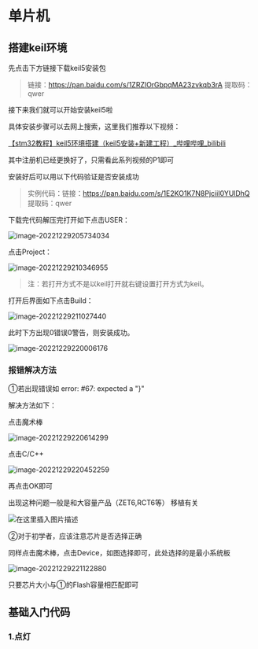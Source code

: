 # 单片机

## 搭建keil环境

先点击下方链接下载keil5安装包

> 链接：https://pan.baidu.com/s/1ZRZlOrGbpqMA23zvkqb3rA 
> 提取码：qwer 



接下来我们就可以开始安装keil5啦

具体安装步骤可以去网上搜索，这里我们推荐以下视频：

[【stm32教程】keil5环境搭建（keil5安装+新建工程）_哔哩哔哩_bilibili](https://www.bilibili.com/video/BV1q7411B76V?share_source=copy_web)

其中注册机已经更换好了，只需看此系列视频的P1即可



安装好后可以用以下代码验证是否安装成功

> 实例代码：链接：https://pan.baidu.com/s/1E2KO1K7N8PjciiI0YUlDhQ 
> 提取码：qwer

下载完代码解压完打开如下点击USER：

![image-20221229205734034](C:\Users\Administrator\AppData\Roaming\Typora\typora-user-images\image-20221229205734034.png)

点击Project：

![image-20221229210346955](C:\Users\Administrator\AppData\Roaming\Typora\typora-user-images\image-20221229210346955.png)

> 注：若打开方式不是以keil打开就右键设置打开方式为keil。

打开后界面如下点击Build：

![image-20221229211027440](C:\Users\Administrator\AppData\Roaming\Typora\typora-user-images\image-20221229211027440.png)

此时下方出现0错误0警告，则安装成功。

![image-20221229220006176](C:\Users\Administrator\AppData\Roaming\Typora\typora-user-images\image-20221229220006176.png)



### 报错解决方法

①若出现错误如 error:  #67: expected a "}"

解决方法如下：

点击魔术棒

![image-20221229220614299](C:\Users\Administrator\AppData\Roaming\Typora\typora-user-images\image-20221229220614299.png)

点击C/C++

![image-20221229220452259](C:\Users\Administrator\AppData\Roaming\Typora\typora-user-images\image-20221229220452259.png)

再点击OK即可

出现这种问题一般是和大容量产品（ZET6,RCT6等） 移植有关

![在这里插入图片描述](https://img-blog.csdnimg.cn/6a0c6faf351d4346973f2114d47ca1b5.png)



②对于初学者，应该注意芯片是否选择正确

同样点击魔术棒，点击Device，如图选择即可，此处选择的是最小系统板

![image-20221229221122880](C:\Users\Administrator\AppData\Roaming\Typora\typora-user-images\image-20221229221122880.png)

只要芯片大小与①的Flash容量相匹配即可



## 基础入门代码

### 1.点灯



